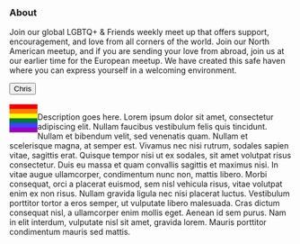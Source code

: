 <h3 id="about">About</h3>
<p>Join our global LGBTQ+ &amp; Friends weekly meet up that offers support, encouragement, and love from all corners of the world. Join our North American meetup, and if you are sending your love from abroad, join us at our earlier time for the European meetup. We have created this safe haven where you can express yourself in a welcoming environment.</p>
<!-- -->
<div class="encase">
	<button class="collapsible" id="chris" data-parent="chris" data-child="chris-child">Chris</button>
		<div id="chris-child" class="innertext center" data-parent="chris">
			<br>
			<!--<div data-parent="chris" style="float:left; overflow:auto; width:auto; height:auto; border:0;">
				<img src="/assets/img/background.jpg" width="50px" height="50px" style="float:left;">
				<img src="/assets/img/background.jpg" width="50px" height="50px" style="float:right;">
			</div>-->
			<img src='/assets/img/background.jpg' onmouseover="this.src='/assets/img/guidelines.jpg';" onmouseout="this.src='/assets/img/background.jpg';" width="50px" height="50px" style="float:left;"/>
			<p id="aboutchris" data-parent="chris">Description goes here. Lorem ipsum dolor sit amet, consectetur adipiscing elit. Nullam faucibus vestibulum felis quis tincidunt. Nullam et bibendum velit, sed venenatis quam. Nullam et scelerisque magna, at semper est. Vivamus nec nisi rutrum, sodales sapien vitae, sagittis erat. Quisque tempor nisi ut ex sodales, sit amet volutpat risus consectetur. Duis eu massa et quam convallis sagittis et maximus nisi. In vitae augue ullamcorper, condimentum nunc non, mattis libero. Morbi consequat, orci a placerat euismod, sem nisl vehicula risus, vitae volutpat enim ex non risus. Nullam gravida ligula nec nisi placerat luctus. Vestibulum porttitor tortor a eros semper, ut vulputate libero malesuada. Cras dictum consequat nisl, a ullamcorper enim mollis eget. Aenean id sem purus. Nam in elit interdum, vulputate nisl sit amet, gravida lorem. Mauris porttitor condimentum mauris sed mattis.</p>
		</div>
</div>
<script src="/assets/js/collapsible.js"></script>
<!-- -->